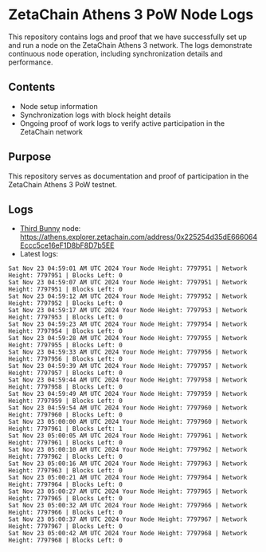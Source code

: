 # ZetaChain Athens 3 PoW Node Logs
This repository contains logs and proof that we have successfully set up and run a node on the ZetaChain Athens 3 network. The logs demonstrate continuous node operation, including synchronization details and performance.

## Contents
- Node setup information
- Synchronization logs with block height details
- Ongoing proof of work logs to verify active participation in the ZetaChain network

## Purpose
This repository serves as documentation and proof of participation in the ZetaChain Athens 3 PoW testnet.

## Logs

- [Third Bunny](https://thirdbunny.xyz/) node: https://athens.explorer.zetachain.com/address/0x225254d35dE666064Eccc5ce16eF1D8bF8D7b5EE
- Latest logs:
```
Sat Nov 23 04:59:01 AM UTC 2024 Your Node Height: 7797951 | Network Height: 7797951 | Blocks Left: 0
Sat Nov 23 04:59:07 AM UTC 2024 Your Node Height: 7797951 | Network Height: 7797951 | Blocks Left: 0
Sat Nov 23 04:59:12 AM UTC 2024 Your Node Height: 7797952 | Network Height: 7797952 | Blocks Left: 0
Sat Nov 23 04:59:17 AM UTC 2024 Your Node Height: 7797953 | Network Height: 7797953 | Blocks Left: 0
Sat Nov 23 04:59:23 AM UTC 2024 Your Node Height: 7797954 | Network Height: 7797954 | Blocks Left: 0
Sat Nov 23 04:59:28 AM UTC 2024 Your Node Height: 7797955 | Network Height: 7797955 | Blocks Left: 0
Sat Nov 23 04:59:33 AM UTC 2024 Your Node Height: 7797956 | Network Height: 7797956 | Blocks Left: 0
Sat Nov 23 04:59:39 AM UTC 2024 Your Node Height: 7797957 | Network Height: 7797957 | Blocks Left: 0
Sat Nov 23 04:59:44 AM UTC 2024 Your Node Height: 7797958 | Network Height: 7797958 | Blocks Left: 0
Sat Nov 23 04:59:49 AM UTC 2024 Your Node Height: 7797959 | Network Height: 7797959 | Blocks Left: 0
Sat Nov 23 04:59:54 AM UTC 2024 Your Node Height: 7797960 | Network Height: 7797960 | Blocks Left: 0
Sat Nov 23 05:00:00 AM UTC 2024 Your Node Height: 7797960 | Network Height: 7797961 | Blocks Left: 1
Sat Nov 23 05:00:05 AM UTC 2024 Your Node Height: 7797961 | Network Height: 7797961 | Blocks Left: 0
Sat Nov 23 05:00:10 AM UTC 2024 Your Node Height: 7797962 | Network Height: 7797962 | Blocks Left: 0
Sat Nov 23 05:00:16 AM UTC 2024 Your Node Height: 7797963 | Network Height: 7797963 | Blocks Left: 0
Sat Nov 23 05:00:21 AM UTC 2024 Your Node Height: 7797964 | Network Height: 7797964 | Blocks Left: 0
Sat Nov 23 05:00:27 AM UTC 2024 Your Node Height: 7797965 | Network Height: 7797965 | Blocks Left: 0
Sat Nov 23 05:00:32 AM UTC 2024 Your Node Height: 7797966 | Network Height: 7797966 | Blocks Left: 0
Sat Nov 23 05:00:37 AM UTC 2024 Your Node Height: 7797967 | Network Height: 7797967 | Blocks Left: 0
Sat Nov 23 05:00:42 AM UTC 2024 Your Node Height: 7797968 | Network Height: 7797968 | Blocks Left: 0
```
